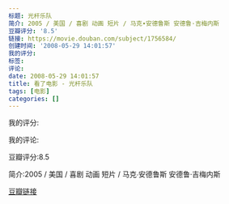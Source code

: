 ```yaml
---
标题: 光杆乐队
简介: 2005 / 美国 / 喜剧 动画 短片 / 马克∙安德鲁斯 安德鲁·吉梅内斯
豆瓣评分: '8.5'
链接: https://movie.douban.com/subject/1756584/
创建时间: '2008-05-29 14:01:57'
我的评分:
标签:
评论:
date: 2008-05-29 14:01:57
title: 看了电影 - 光杆乐队
tags: [电影]
categories: []
---
```


我的评分:

我的评论:

豆瓣评分:8.5

简介:2005 / 美国 / 喜剧 动画 短片 / 马克∙安德鲁斯 安德鲁·吉梅内斯

[豆瓣链接](https://movie.douban.com/subject/1756584/)

